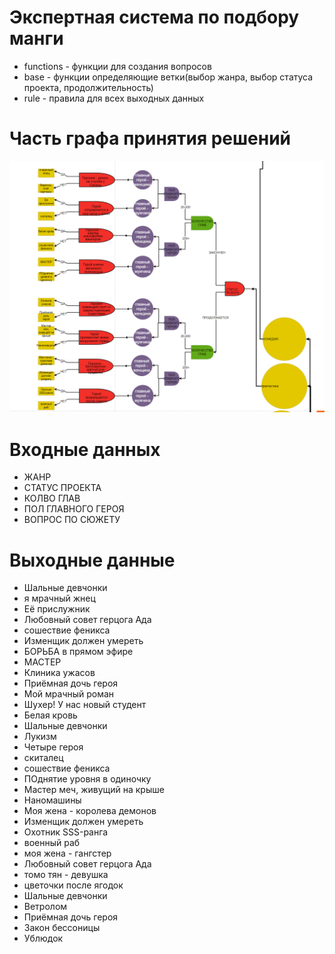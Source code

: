 # Экспертная система по подбору манги
- functions - функции для создания вопросов
- base - функции определяющие ветки(выбор жанра, выбор статуса проекта, продолжительность)
- rule - правила для всех выходных данных
# Часть графа принятия решений
![img.png](..%2F..%2Fassets%2Fimg.png)
# Входные данных
- ЖАНР
- СТАТУС ПРОЕКТА
- КОЛВО ГЛАВ
- ПОЛ ГЛАВНОГО ГЕРОЯ
- ВОПРОС ПО СЮЖЕТУ

# Выходные данные
- Шальные девчонки
- я мрачный жнец
- Её прислужник
- Любовный совет герцога Ада
- сошествие феникса
- Изменщик должен умереть
- БОРЬБА в
  прямом эфире
- МАСТЕР
- Клиника ужасов
- Приёмная дочь
  героя
- Мой мрачный роман
- Шухер! У нас новый студент
- Белая кровь
- Шальные девчонки
- Лукизм
- Четыре героя
- скиталец
- сошествие феникса
- ПОднятие уровня в одиночку
- Мастер меч, живущий на крыше
- Наномашины
- Моя жена - королева демонов
- Изменщик должен умереть
- Охотник SSS-ранга
- военный раб
- моя жена - гангстер
- Любовный совет герцога Ада
- томо тян - девушка
- цветочки после ягодок
- Шальные девчонки
- Ветролом
- Приёмная дочь
  героя
- Закон бессоницы
- Ублюдок